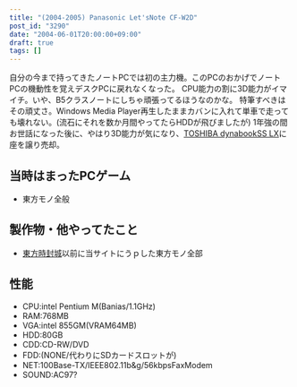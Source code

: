```yaml
---
title: "(2004-2005) Panasonic Let'sNote CF-W2D"
post_id: "3290"
date: "2004-06-01T20:00:00+09:00"
draft: true
tags: []
---
```



自分の今まで持ってきたノートPCでは初の主力機。このPCのおかげでノートPCの機動性を覚えデスクPCに戻れなくなった。 CPU能力の割に3D能力がイマイチ。いや、B5クラスノートにしちゃ頑張ってるほうなのかな。  特筆すべきはその頑丈さ。Windows Media Player再生したままカバンに入れて単車で走っても壊れない。(流石にそれを数か月間やってたらHDDが飛びましたが) 1年強の間お世話になった後に、やはり3D能力が気になり、[TOSHIBA dynabookSS LX](https://danmaq.com/dynabook-sslx190)に座を譲り売却。
## 当時はまったPCゲーム


  * 東方モノ全般
## 製作物・他やってたこと

  * [東方時封城](https://danmaq.com/!/thA/)以前に当サイトにうｐした東方モノ全部
## 性能

  * CPU:intel Pentium M(Banias/1.1GHz)
  * RAM:768MB
  * VGA:intel 855GM(VRAM64MB)
  * HDD:80GB
  * CDD:CD-RW/DVD
  * FDD:(NONE/代わりにSDカードスロットが)
  * NET:100Base-TX/IEEE802.11b&g/56kbpsFaxModem
  * SOUND:AC97?
